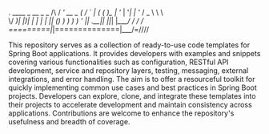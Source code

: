   .   ____          _            __ _ _
 /\\ / ___'_ __ _ _(_           / _` |
( ( )\___ | '_ | '_| | '_ \/ _ \ \ \ \
 \\/  ___)| |_)| | | | | || (_) ) ) ) )
  '  |____| .__|_| |_|_| |_\___/ / / /
 =========|_|==============|___/=////

This repository serves as a collection of ready-to-use code templates for Spring Boot applications. It provides developers with examples and snippets covering various functionalities such as configuration, RESTful API development, service and repository layers, testing, messaging, external integrations, and error handling. The aim is to offer a resourceful toolkit for quickly implementing common use cases and best practices in Spring Boot projects. Developers can explore, clone, and integrate these templates into their projects to accelerate development and maintain consistency across applications. Contributions are welcome to enhance the repository's usefulness and breadth of coverage.
